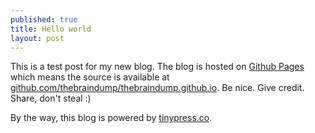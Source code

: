 ```yaml
---
published: true
title: Hello world
layout: post
---
```

This is a test post for my new blog. The blog is hosted on [Github Pages](http://pages.github.com/) which means the source is available at [github.com/thebraindump/thebraindump.github.io](http://github.com/thebraindump/thebraindump.github.io). Be nice. Give credit. Share, don't steal :)

By the way, this blog is powered by [tinypress.co](https://tinypress.co).